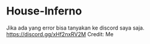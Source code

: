 # House-Inferno
Jika ada yang error bisa tanyakan ke discord saya saja. https://discord.gg/xHf2nxRV2M
Credit: Me

